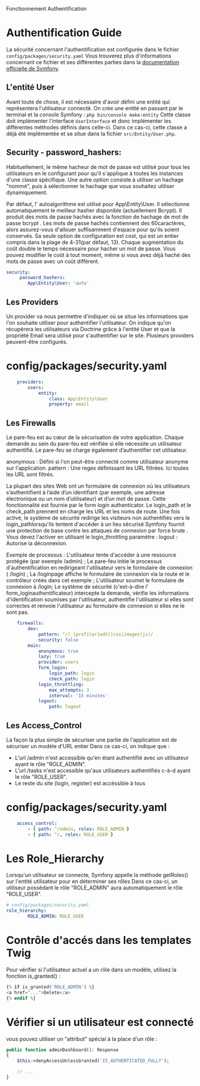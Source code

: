 Fonctionnement Authentification

# Authentification Guide

La sécurité concernant l'authentification est configurée dans le fichier `config/packages/security.yaml`
Vous trouverez plus d'informations concernant ce fichier et ses différentes parties dans la [documentation officielle de Symfony](https://symfony.com/doc/5.4/security.html).

## L'entité User
Avant toute de chose, il est nécessaire d'avoir défini une entité qui représentera l'utilisateur connecté. 
On crée une entité en passant par le terminal et la console Symfony :
`php bin/console make:entity`
Cette classe doit implémenter l'interface `UserInterface` et donc implémenter les différentes méthodes définis dans celle-ci.
Dans ce cas-ci, cette classe a déjà été implémentée et se situe dans la fichier `src/Entity/User.php`.


## Security - password_hashers:
Habituellement, le même hacheur de mot de passe est utilisé pour tous les utilisateurs en le configurant pour qu'il s'applique à toutes les instances d'une classe spécifique. Une autre option consiste à utiliser un hachage "nommé", puis à sélectionner le hachage que vous souhaitez utiliser dynamiquement.

Par défaut, l' autoalgorithme est utilisé pour App\Entity\User. Il sélectionne automatiquement le meilleur hasher disponible (actuellement Bcrypt).
Il produit des mots de passe hachés avec la fonction de hachage de mot de passe bcrypt . Les mots de passe hachés contiennent des 60caractères, alors assurez-vous d'allouer suffisamment d'espace pour qu'ils soient conservés. 
Sa seule option de configuration est cost, qui est un entier compris dans la plage de 4-31(par défaut, 13). Chaque augmentation du coût double le temps nécessaire pour hacher un mot de passe.
Vous pouvez modifier le coût à tout moment, même si vous avez déjà haché des mots de passe avec un coût différent.


```yml
security: 
     password_hashers:
        App\Entity\User: 'auto'

```

## Les Providers
Un provider va nous permettre d'indiquer où se situe les informations que l'on souhaite utiliser pour authentifier l'utilisateur.
On indique qu'on récupérera les utilisateurs via Doctrine grâce à l'entité User et que la propriété Email sera utilisé pour s'authentifier sur le site.
Plusieurs providers peuvent-être configurés.
# config/packages/security.yaml
```yml
    providers:
        users:
            entity: 
                class: App\Entity\User
                property: email
```

## Les Firewalls
Le pare-feu est au cœur de la sécurisation de votre application. Chaque demande au sein du pare-feu est vérifiée si elle nécessite un utilisateur authentifié. Le pare-feu se charge également d’authentifier cet utilisateur.

anonymous : Défini si l'on peut-être connecté comme utilisateur anonyme sur l'application.
pattern : Une regex définissant les URL filtrées. Ici toutes les URL sont filtrés.

La plupart des sites Web ont un formulaire de connexion où les utilisateurs s’authentifient à l’aide d’un identifiant (par exemple, une adresse électronique ou un nom d’utilisateur) et d’un mot de passe. Cette fonctionnalité est fournie par le form login authenticator. 
Le login_path et le check_path prennent en charge les URL et les noms de route. Une fois activé, le système de sécurité redirige les visiteurs non authentifiés vers le login_pathlorsqu'ils tentent d'accéder à un lieu sécurisé
Symfony fournit une protection de base contre les attaques de connexion par force brute . Vous devez l'activer en utilisant le login_throttling paramètre :
logout : Autorise la déconnexion.

Exemple de processus : 
L'utilisateur tente d'accéder à une ressource protégée (par exemple /admin) ;
Le pare-feu initie le processus d'authentification en redirigeant l'utilisateur vers le formulaire de connexion ( /login) ;
La /loginpage affiche le formulaire de connexion via la route et le contrôleur créés dans cet exemple ;
L'utilisateur soumet le formulaire de connexion à /login;
Le système de sécurité (c'est-à-dire l' form_loginauthentificateur) intercepte la demande, vérifie les informations d'identification soumises par l'utilisateur, authentifie l'utilisateur si elles sont correctes et renvoie l'utilisateur au formulaire de connexion si elles ne le sont pas.

```yml
    firewalls:
        dev:
            pattern: ^/(_(profiler|wdt)|css|images|js)/
            security: false
        main:
            anonymous: true
            lazy: true
            provider: users
            form_login:
                login_path: login
                check_path: login
            login_throttling:
                max_attempts: 3
                interval: '15 minutes'
            logout:
                path: logout
```

## Les Access_Control
La façon la plus simple de sécuriser une partie de l'application est de sécuriser un modèle d'URL entier
Dans ce cas-ci, on indique que :
- L'url /admin n'est accessible qu'en étant authentifié avec un utilisateur ayant le rôle "ROLE_ADMIN".
- L'url /tasks  n'est accessible qu'aux utilisateurs authentifiés c-à-d ayant le rôle "ROLE_USER".
- Le reste du site (login, register) est accéssible à tous

# config/packages/security.yaml
```yml
    access_control:
        - { path: ^/admin, roles: ROLE_ADMIN }
        - { path: ^/, roles: ROLE_USER }
```


# Les Role_Hierarchy
Lorsqu'un utilisateur se connecte, Symfony appelle la méthode getRoles() sur l'entité utilisateur pour en
déterminer ses rôles
Dans ce cas-ci, un utiliseur possédant le rôle "ROLE_ADMIN" aura automatiquement le rôle "ROLE_USER".
```yaml
# config/packages/security.yaml
role_hierarchy:
        ROLE_ADMIN: ROLE_USER
```

# Contrôle d'accés dans les templates Twig
Pour vérifier si l'utilisateur actuel a un rôle dans un modèle, utilisez la fonction is_granted() :
```php
{% if is_granted('ROLE_ADMIN') %}
<a href="...">Delete</a>
{% endif %}
```

# Vérifier si un utilisateur est connecté
 vous pouvez utiliser un "attribut" spécial à la place d'un rôle :
```php
public function adminDashboard(): Response
{
    $this->denyAccessUnlessGranted('IS_AUTHENTICATED_FULLY');

    // ...
}
```

